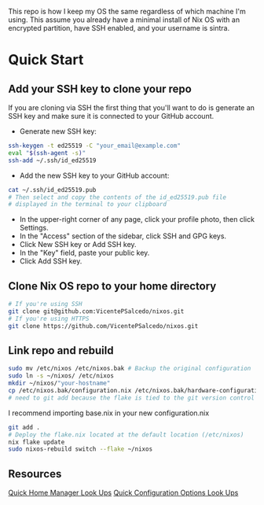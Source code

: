 This repo is how I keep my OS the same regardless of which machine I'm using. This assume you already have a minimal install of Nix OS with an encrypted partition, have SSH enabled, and your username is sintra.

# Quick Start

## Add your SSH key to clone your repo
If you are cloning via SSH the first thing that you'll want to do is generate an SSH key and make sure it is connected to your GitHub account.
- Generate new SSH key:

```bash
ssh-keygen -t ed25519 -C "your_email@example.com"
eval "$(ssh-agent -s)"
ssh-add ~/.ssh/id_ed25519
```

- Add the new SSH key to your GitHub account:
```bash
cat ~/.ssh/id_ed25519.pub
# Then select and copy the contents of the id_ed25519.pub file
# displayed in the terminal to your clipboard
```
- In the upper-right corner of any page, click your profile photo, then click Settings.
- In the "Access" section of the sidebar, click SSH and GPG keys.
- Click New SSH key or Add SSH key.
- In the "Key" field, paste your public key.
- Click Add SSH key.
## Clone Nix OS repo to your home directory
```bash
# If you're using SSH
git clone git@github.com:VicentePSalcedo/nixos.git
# If you're using HTTPS
git clone https://github.com/VicentePSalcedo/nixos.git
```

## Link repo and rebuild
```bash
sudo mv /etc/nixos /etc/nixos.bak # Backup the original configuration
sudo ln -s ~/nixos/ /etc/nixos
mkdir ~/nixos/"your-hostname"
cp /etc/nixos.bak/configuration.nix /etc/nixos.bak/hardware-configuration.nix ~/nixos/"your-hostname"/
# need to git add because the flake is tied to the git version control and wont see new files otherwise
```
I recommend importing base.nix in your new configuration.nix
```bash
git add .
# Deploy the flake.nix located at the default location (/etc/nixos)
nix flake update
sudo nixos-rebuild switch --flake ~/nixos
```

## Resources
[Quick Home Manager Look Ups](https://nix-community.github.io/home-manager/options.xhtml)
[Quick Configuration Options Look Ups](https://nixos.org/manual/nixos/stable/options)
